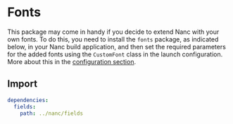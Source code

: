# Fonts

This package may come in handy if you decide to extend Nanc with your own fonts. To do this, you need to install the `fonts` package, as indicated below, in your Nanc build application, and then set the required parameters for the added fonts using the `CustomFont` class in the launch configuration. More about this in the [configuration section](/docs/nanc_configuring).

## Import

```yaml
dependencies:
  fields:
    path: ../nanc/fields
```
